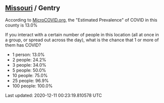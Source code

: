 
## [Missouri](/united-states/missouri) / Gentry

According to [MicroCOVID.org](http://microcovid.org),
the "Estimated Prevalence" of COVID in this county is 13.0%

If you interact with a certain number of people in this location
(all at once in a group, or spread out across the day), what is the chance that
1 or more of them has COVID?

- 1 person: 13.0%
- 2 people: 24.2%
- 3 people: 34.0%
- 5 people: 50.0%
- 10 people: 75.0%
- 25 people: 96.9%
- 100 people: 100.0%

Last updated: 2020-12-11 00:23:19.810578 UTC

